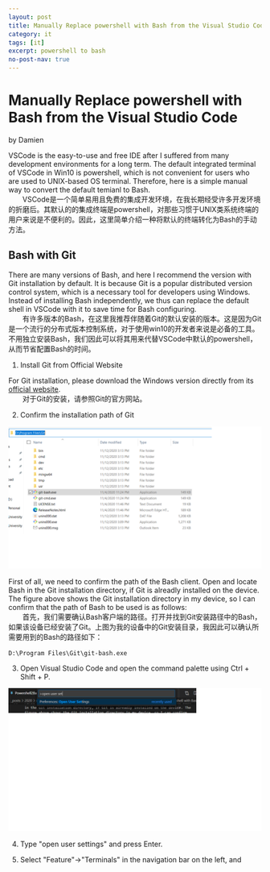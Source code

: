 ```yaml
---
layout: post
title: Manually Replace powershell with Bash from the Visual Studio Code integrated terminal
category: it
tags: [it]
excerpt: powershell to bash
no-post-nav: true
---
```


# Manually Replace powershell with Bash from the Visual Studio Code

by Damien

VSCode is the easy-to-use and free IDE after I suffered from many development environments for a long term. The default integrated terminal of VSCode in Win10 is powershell, which is not convenient for users who are used to UNIX-based OS terminal. Therefore, here is a simple manual way to convert the default temianl to Bash.  
&emsp;&emsp;VSCode是一个简单易用且免费的集成开发环境，在我长期经受许多开发环境的折磨后。其默认的的集成终端是powershell，对那些习惯于UNIX类系统终端的用户来说是不便利的。因此，这里简单介绍一种将默认的终端转化为Bash的手动方法。

## Bash with Git

There are many versions of Bash, and here I recommend the version with Git installation by default. It is because Git is a popular distributed version control system, which is a necessary tool for developers using Windows. Instead of installing Bash independently, we thus can replace the default shell in VSCode with it to save time for Bash configuring.  
&emsp;&emsp;有许多版本的Bash，在这里我推荐伴随着Git的默认安装的版本。这是因为Git是一个流行的分布式版本控制系统，对于使用win10的开发者来说是必备的工具。不用独立安装Bash，我们因此可以将其用来代替VSCode中默认的powershell，从而节省配置Bash的时间。

1. Install Git from Official Website

For Git installation, please download the Windows version directly from its [ official website](https://git-scm.com/download/win).  
&emsp;&emsp;对于Git的安装，请参照Git的官方网站。

2. Confirm the installation path of Git

![](https://raw.githubusercontent.com/damien0x0023/damien0x0023.github.io/master/assets/images/2020/it/gitDirectory.png "Git Directory in author's device")

First of all, we need to confirm the path of the Bash client. Open and locate Bash in the Git installation directory, if Git is alreadly installed on the device. The figure above shows the Git installation directory in my device, so I can confirm that the  path of Bash to be used is as follows:  
&emsp;&emsp;首先，我们需要确认Bash客户端的路径。打开并找到Git安装路径中的Bash，如果该设备已经安装了Git。上图为我的设备中的Git安装目录，我因此可以确认所需要用到的Bash的路径如下：

```
D:\Program Files\Git\git-bash.exe
```

3. Open Visual Studio Code and open the command palette using Ctrl + Shift + P. 

![](https://raw.githubusercontent.com/damien0x0023/damien0x0023.github.io/master/assets/images/2020/it/commandPalette.png "Open command palette and type commands")

4. Type "open user settings" and press Enter.

5. Select "Feature"->"Terminals" in the navigation bar on the left, and 




